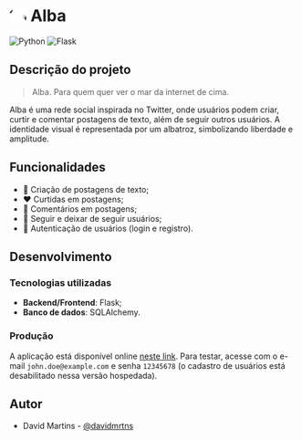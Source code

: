 # <img src="/alba/static/images/alba-icon.svg" width="30px" /> Alba

![Python](https://img.shields.io/badge/Python-FFD43B?style=for-the-badge&logo=python&logoColor=blue&style=for-the-badge)
![Flask](https://img.shields.io/badge/Flask-000000?style=for-the-badge&logo=flask&logoColor=white&style=for-the-badge)

## Descrição do projeto
> Alba. Para quem quer ver o mar da internet de cima.

Alba é uma rede social inspirada no Twitter, onde usuários podem criar, curtir e comentar postagens de texto, além de seguir outros usuários. A identidade visual é representada por um albatroz, simbolizando liberdade e amplitude.

## Funcionalidades
- 📄 Criação de postagens de texto;
- ❤️ Curtidas em postagens;
- 💬 Comentários em postagens;
- 👥 Seguir e deixar de seguir usuários;
- 🔐 Autenticação de usuários (login e registro).

## Desenvolvimento
### Tecnologias utilizadas
- **Backend/Frontend**: Flask;
- **Banco de dados**: SQLAlchemy.

### Produção
A aplicação está disponível online [neste link](https://alba-adebdjb3becrg8b8.canadacentral-01.azurewebsites.net/). Para testar, acesse com o e-mail `john.doe@example.com` e senha `12345678` (o cadastro de usuários está desabilitado nessa versão hospedada).

## Autor
- David Martins - [@davidmrtns](https://github.com/davidmrtns/)
